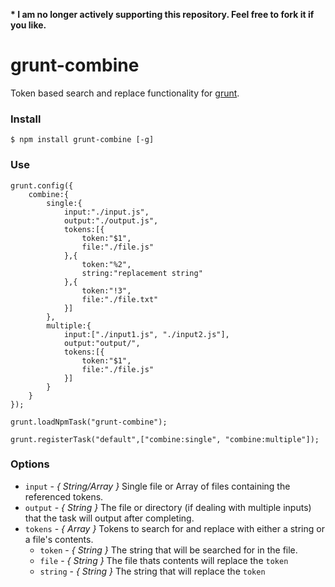 **\* I am no longer actively supporting this repository. Feel free to fork it if you like.**

# grunt-combine

Token based search and replace functionality for [grunt](https://github.com/gruntjs/grunt/).

### Install

	$ npm install grunt-combine [-g]

### Use

	grunt.config({
		combine:{
			single:{
				input:"./input.js",
				output:"./output.js",
				tokens:[{
					token:"$1",
					file:"./file.js"
				},{
					token:"%2",
					string:"replacement string"
				},{
					token:"!3",
					file:"./file.txt"
				}]
			},
			multiple:{
				input:["./input1.js", "./input2.js"],
				output:"output/",
				tokens:[{
					token:"$1",
					file:"./file.js"
				}]
			}
		}
	});

	grunt.loadNpmTask("grunt-combine");

	grunt.registerTask("default",["combine:single", "combine:multiple"]);

### Options

* `input`  - *{ String/Array }* Single file or Array of files containing the referenced tokens.
* `output` - *{ String }* The file or directory (if dealing with multiple inputs) that the task will output after completing.
* `tokens` - *{ Array }* Tokens to search for and replace with either a string or a file's contents.
	* `token`  - *{ String }* The string that will be searched for in the file.
	* `file`   - *{ String }* The file thats contents will replace the `token`
	* `string` - *{ String }* The string that will replace the `token`
